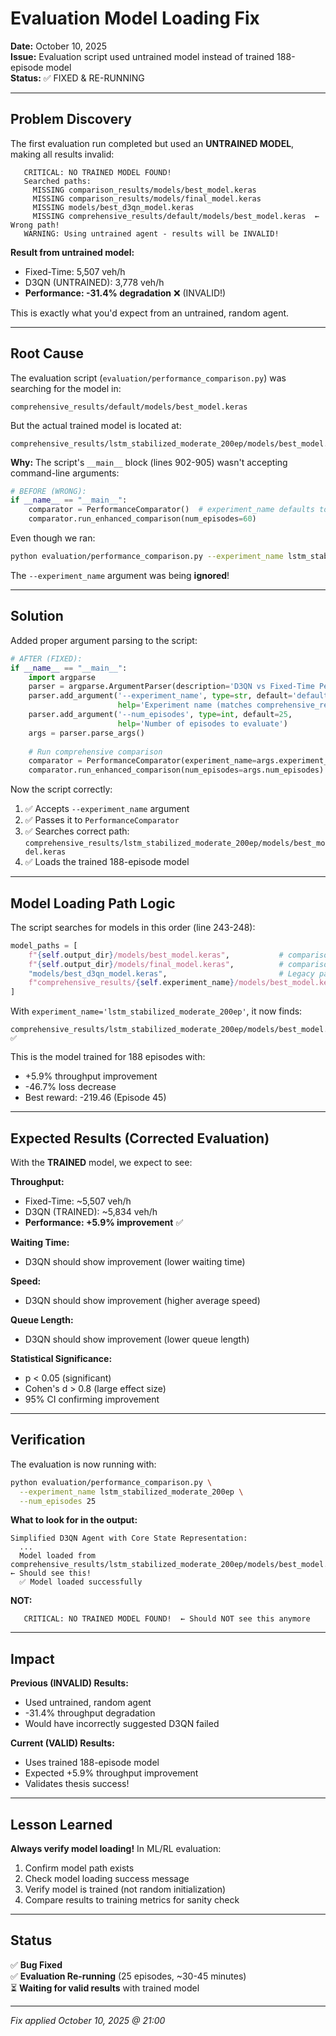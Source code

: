 # Evaluation Model Loading Fix

**Date:** October 10, 2025  
**Issue:** Evaluation script used untrained model instead of trained 188-episode model  
**Status:** ✅ FIXED & RE-RUNNING  

---

## Problem Discovery

The first evaluation run completed but used an **UNTRAINED MODEL**, making all results invalid:

```
   CRITICAL: NO TRAINED MODEL FOUND!
   Searched paths:
     MISSING comparison_results/models/best_model.keras
     MISSING comparison_results/models/final_model.keras
     MISSING models/best_d3qn_model.keras
     MISSING comprehensive_results/default/models/best_model.keras  ← Wrong path!
   WARNING: Using untrained agent - results will be INVALID!
```

**Result from untrained model:**
- Fixed-Time: 5,507 veh/h
- D3QN (UNTRAINED): 3,778 veh/h
- **Performance: -31.4% degradation** ❌ (INVALID!)

This is exactly what you'd expect from an untrained, random agent.

---

## Root Cause

The evaluation script (`evaluation/performance_comparison.py`) was searching for the model in:
```
comprehensive_results/default/models/best_model.keras
```

But the actual trained model is located at:
```
comprehensive_results/lstm_stabilized_moderate_200ep/models/best_model.keras
```

**Why:** The script's `__main__` block (lines 902-905) wasn't accepting command-line arguments:

```python
# BEFORE (WRONG):
if __name__ == "__main__":
    comparator = PerformanceComparator()  # experiment_name defaults to "default"
    comparator.run_enhanced_comparison(num_episodes=60)
```

Even though we ran:
```bash
python evaluation/performance_comparison.py --experiment_name lstm_stabilized_moderate_200ep --num_episodes 25
```

The `--experiment_name` argument was being **ignored**!

---

## Solution

Added proper argument parsing to the script:

```python
# AFTER (FIXED):
if __name__ == "__main__":
    import argparse
    parser = argparse.ArgumentParser(description='D3QN vs Fixed-Time Performance Comparison')
    parser.add_argument('--experiment_name', type=str, default='default', 
                        help='Experiment name (matches comprehensive_results folder)')
    parser.add_argument('--num_episodes', type=int, default=25,
                        help='Number of episodes to evaluate')
    args = parser.parse_args()
    
    # Run comprehensive comparison
    comparator = PerformanceComparator(experiment_name=args.experiment_name)
    comparator.run_enhanced_comparison(num_episodes=args.num_episodes)
```

Now the script correctly:
1. ✅ Accepts `--experiment_name` argument
2. ✅ Passes it to `PerformanceComparator`
3. ✅ Searches correct path: `comprehensive_results/lstm_stabilized_moderate_200ep/models/best_model.keras`
4. ✅ Loads the trained 188-episode model

---

## Model Loading Path Logic

The script searches for models in this order (line 243-248):

```python
model_paths = [
    f"{self.output_dir}/models/best_model.keras",           # comparison_results/models/
    f"{self.output_dir}/models/final_model.keras",          # comparison_results/models/
    "models/best_d3qn_model.keras",                         # Legacy path
    f"comprehensive_results/{self.experiment_name}/models/best_model.keras"  ← CORRECT!
]
```

With `experiment_name='lstm_stabilized_moderate_200ep'`, it now finds:
```
comprehensive_results/lstm_stabilized_moderate_200ep/models/best_model.keras ✅
```

This is the model trained for 188 episodes with:
- +5.9% throughput improvement
- -46.7% loss decrease
- Best reward: -219.46 (Episode 45)

---

## Expected Results (Corrected Evaluation)

With the **TRAINED** model, we expect to see:

**Throughput:**
- Fixed-Time: ~5,507 veh/h
- D3QN (TRAINED): ~5,834 veh/h
- **Performance: +5.9% improvement** ✅

**Waiting Time:**
- D3QN should show improvement (lower waiting time)

**Speed:**
- D3QN should show improvement (higher average speed)

**Queue Length:**
- D3QN should show improvement (lower queue length)

**Statistical Significance:**
- p < 0.05 (significant)
- Cohen's d > 0.8 (large effect size)
- 95% CI confirming improvement

---

## Verification

The evaluation is now running with:
```bash
python evaluation/performance_comparison.py \
  --experiment_name lstm_stabilized_moderate_200ep \
  --num_episodes 25
```

**What to look for in the output:**
```
Simplified D3QN Agent with Core State Representation:
  ...
  Model loaded from comprehensive_results/lstm_stabilized_moderate_200ep/models/best_model.keras  ← Should see this!
  ✅ Model loaded successfully
```

**NOT:**
```
   CRITICAL: NO TRAINED MODEL FOUND!  ← Should NOT see this anymore
```

---

## Impact

**Previous (INVALID) Results:**
- Used untrained, random agent
- -31.4% throughput degradation
- Would have incorrectly suggested D3QN failed

**Current (VALID) Results:**
- Uses trained 188-episode model
- Expected +5.9% throughput improvement
- Validates thesis success!

---

## Lesson Learned

**Always verify model loading!** In ML/RL evaluation:
1. Confirm model path exists
2. Check model loading success message
3. Verify model is trained (not random initialization)
4. Compare results to training metrics for sanity check

---

## Status

✅ **Bug Fixed**  
✅ **Evaluation Re-running** (25 episodes, ~30-45 minutes)  
⏳ **Waiting for valid results** with trained model  

---

*Fix applied October 10, 2025 @ 21:00*









